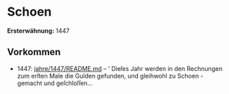 # Schoen

**Ersterwähnung:** 1447

## Vorkommen
- 1447: [jahre/1447/README.md](../jahre/1447/README.md) – ‘ Dieſes Jahr werden in den Rechnungen zum erſten
Male die Gulden gefunden, und gleihwohl zu Schoen -
gemacht und geſchloſſen...
